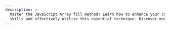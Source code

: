 ```yaml
---
description: >-
  Master the JavaScript Array fill method! Learn how to enhance your coding
  skills and effectively utilize this essential technique. Discover more now!
---
```


